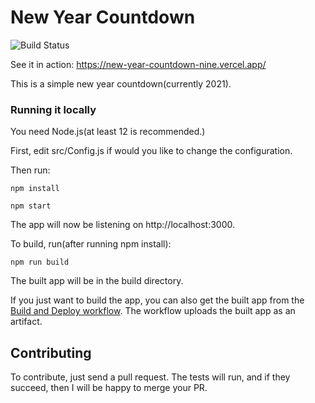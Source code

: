 # New Year Countdown
![Build Status](https://github.com/okyanusoz/new-year-countdown/workflows/Build%20and%20Deploy/badge.svg)

See it in action: https://new-year-countdown-nine.vercel.app/

This is a simple new year countdown(currently 2021).

### Running it locally

You need Node.js(at least 12 is recommended.)

First, edit src/Config.js if would you like to change the configuration.

Then run:

``
npm install
``

``
npm start
``

The app will now be listening on http://localhost:3000.

To build, run(after running npm install):

`npm run build`

The built app will be in the build directory.

If you just want to build the app, you can also get the built app from the [Build and Deploy workflow](https://github.com/okyanusoz/new-year-countdown/actions/workflows/deploy.yml).</a> The workflow uploads the built app as an artifact.

## Contributing

To contribute, just send a pull request.
The tests will run, and if they succeed, then I will be happy to merge your PR.
